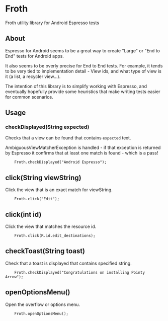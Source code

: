 # Froth
Froth utility library for Android Espresso tests

## About

Espresso for Android seems to be a great way to create "Large" or "End to End" tests for Android apps.

It also seems to be overly precise for End to End tests. For example, it tends to be very tied
to implementation detail - View ids, and what type of view is it (a list, a recycler view...).

The intention of this library is to simplify working with Espresso, and eventually hopefully
provide some heuristics that make writing tests easier for common scenarios.

## Usage

### checkDisplayed(String expected)

Checks that a view can be found that contains `expected` text.

AmbiguousViewMatcherException is handled - if that exception is returned by Espresso
it confirms that at least one match is found - which is a pass!

```
    Froth.checkDisplayed("Android Espresso");
```

## click(String viewString)

Click the view that is an exact match for viewString.

```
    Froth.click("Edit");
```

## click(int id)

Click the view that matches the resource id.

```
    Froth.click(R.id.edit_destinations);
```

## checkToast(String toast)

Check that a toast is displayed that contains specified string.

```
    Froth.checkDisplayed("Congratulations on installing Pointy Arrow");
```

## openOptionsMenu()

Open the overflow or options menu.

```
    Froth.openOptionsMenu();
```

